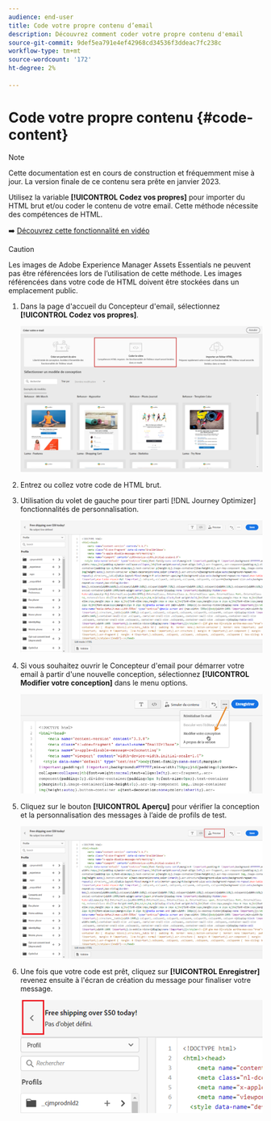```yaml
---
audience: end-user
title: Code votre propre contenu d’email
description: Découvrez comment coder votre propre contenu d'email
source-git-commit: 9def5ea791e4ef42968cd34536f3ddeac7fc238c
workflow-type: tm+mt
source-wordcount: '172'
ht-degree: 2%

---
```



# Code votre propre contenu {#code-content}

>[!NOTE]
>
>Cette documentation est en cours de construction et fréquemment mise à jour. La version finale de ce contenu sera prête en janvier 2023.

Utilisez la variable **[!UICONTROL Codez vos propres]** pour importer du HTML brut et/ou coder le contenu de votre email. Cette méthode nécessite des compétences de HTML.

➡️ [Découvrez cette fonctionnalité en vidéo](#video)

>[!CAUTION]
>
> Les images de Adobe Experience Manager Assets Essentials ne peuvent pas être référencées lors de l’utilisation de cette méthode. Les images référencées dans votre code de HTML doivent être stockées dans un emplacement public.

1. Dans la page d&#39;accueil du Concepteur d&#39;email, sélectionnez **[!UICONTROL Codez vos propres]**.

   ![](assets/code-your-own.png)

1. Entrez ou collez votre code de HTML brut.

1. Utilisation du volet de gauche pour tirer parti [!DNL Journey Optimizer] fonctionnalités de personnalisation.

   ![](assets/code-editor.png)

1. Si vous souhaitez ouvrir le Concepteur d&#39;email pour démarrer votre email à partir d&#39;une nouvelle conception, sélectionnez **[!UICONTROL Modifier votre conception]** dans le menu options.

   ![](assets/code-editor-change-design.png)

1. Cliquez sur le bouton **[!UICONTROL Aperçu]** pour vérifier la conception et la personnalisation des messages à l’aide de profils de test.

   ![](assets/code-editor-preview.png)

1. Une fois que votre code est prêt, cliquez sur **[!UICONTROL Enregistrer]** revenez ensuite à l&#39;écran de création du message pour finaliser votre message.

   ![](assets/code-editor-save.png)
